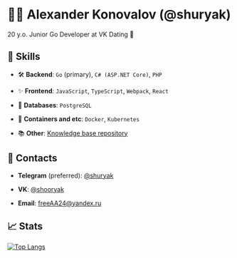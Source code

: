 # 👨‍💻 Alexander Konovalov (@shuryak)

20 y.o. Junior Go Developer at VK Dating 🚀

## 🦾 Skills

- 🛠 **Backend**: `Go` (primary), `C# (ASP.NET Core)`, `PHP`

- ✨ **Frontend**: `JavaScript`, `TypeScript`, `Webpack`, `React`

- 💾 **Databases**: `PostgreSQL`

- 🚢 **Containers and etc**: `Docker`, `Kubernetes`

- 📚 **Other**: [Knowledge base repository](https://github.com/shuryak/knowledge-base)

## 📨 Contacts

- **Telegram** (preferred): [@shuryak](https://t.me/shuryak)

- **VK**: [@shooryak](https://vk.com/shooryak)

- **Email**: [freeAA24@yandex.ru](mailto:freeAA24@yandex.ru)

## 📈 Stats

[![Top Langs](https://github-readme-stats.vercel.app/api/top-langs/?username=shuryak&show_icons=true&theme=dark&count_private=true&layout=compact&card_width=445&langs_count=6)](https://github.com/anuraghazra/github-readme-stats)
